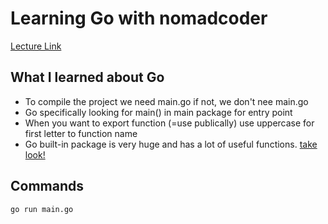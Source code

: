 # Learning Go with nomadcoder

[Lecture Link](https://nomadcoders.co/go-for-beginners/lectures/1499)

## What I learned about Go
- To compile the project we need main.go if not, we don't nee main.go
- Go specifically looking for main() in main package for entry point
- When you want to export function (=use publically) use uppercase for first letter to function name
- Go built-in package is very huge and has a lot of useful functions. [take look!](https://golang.org/pkg/)

## Commands

```bash
go run main.go
```